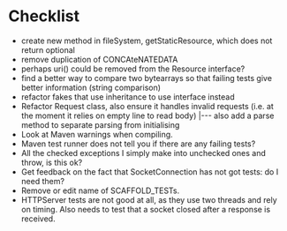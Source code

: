 # Checklist

- create new method in fileSystem, getStaticResource, which does not return optional
- remove duplication of CONCAteNATEDATA
- perhaps uri() could be removed from the Resource interface?
- find a better way to compare two bytearrays so that failing tests give better information (string comparison)
- refactor fakes that use inheritance to use interface instead
- Refactor Request class, also ensure it handles invalid requests (i.e. at the moment it relies on empty line to read body)
 |--- also add a parse method to separate parsing from initialising
- Look at Maven warnings when compiling.
- Maven test runner does not tell you if there are any failing tests?
- All the checked exceptions I simply make into unchecked ones and throw, is this ok?
- Get feedback on the fact that SocketConnection has not got tests: do I need them?
- Remove or edit name of SCAFFOLD_TESTs.
- HTTPServer tests are not good at all, as they use two threads and rely on timing. Also needs to test that a socket
closed after a response is received.